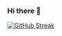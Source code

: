 ### Hi there 👋

[![GitHub Streak](https://github-readme-streak-stats.herokuapp.com?user=niddhhii&theme=dark&hide_border=true)](https://git.io/streak-stats)

<!-- [![Top Langs](https://github-readme-stats.vercel.app/api/top-langs/?username=niddhhii&layout=compact&theme=vision-friendly-dark)](https://github.com/anuraghazra/github-readme-stats) -->
